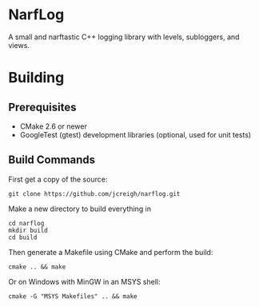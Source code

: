 NarfLog
=======

A small and narftastic C++ logging library with levels, subloggers, and views.

# Building

## Prerequisites

- CMake 2.6 or newer
- GoogleTest (gtest) development libraries (optional, used for unit tests)

## Build Commands

First get a copy of the source:

	git clone https://github.com/jcreigh/narflog.git

Make a new directory to build everything in

	cd narflog
	mkdir build
	cd build

Then generate a Makefile using CMake and perform the build:

	cmake .. && make

Or on Windows with MinGW in an MSYS shell:

	cmake -G "MSYS Makefiles" .. && make
